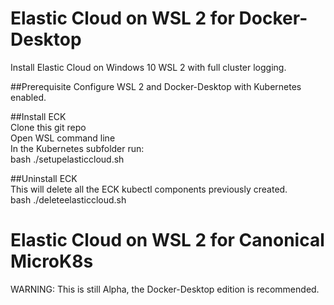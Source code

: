 # Elastic Cloud on WSL 2 for Docker-Desktop
Install Elastic Cloud on Windows 10 WSL 2 with full cluster logging.

##Prerequisite
Configure WSL 2 and Docker-Desktop with Kubernetes enabled.

##Install ECK\
Clone this git repo\
Open WSL command line\
In the Kubernetes subfolder run:\
bash ./setupelasticcloud.sh  

##Uninstall ECK\
This will delete all the ECK kubectl components previously created.\
bash ./deleteelasticcloud.sh  


# Elastic Cloud on WSL 2 for Canonical MicroK8s
WARNING: This is still Alpha, the Docker-Desktop edition is recommended.

